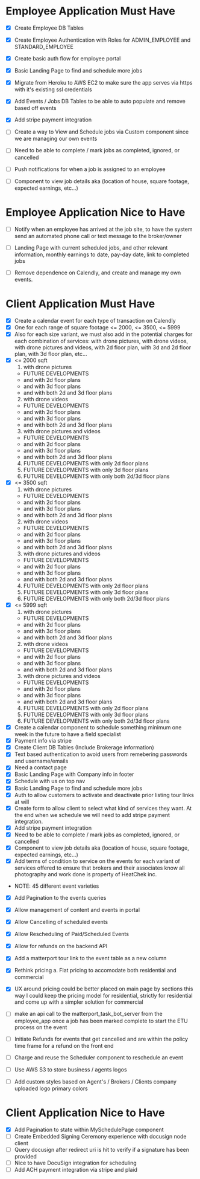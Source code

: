 
# Employee Application Must Have
- [X] Create Employee DB Tables
- [X] Create Employee Authentication with Roles for ADMIN_EMPLOYEE and STANDARD_EMPLOYEE
- [X] Create basic auth flow for employee portal
- [X] Basic Landing Page to find and schedule more jobs
- [X] Migrate from Heroku to AWS EC2 to make sure the app serves via https with it's existing ssl credentials
- [X] Add Events / Jobs DB Tables to be able to auto populate and remove based off events
- [X] Add stripe payment integration
- [ ] Create a way to View and Schedule jobs via Custom component since we are managing our own events
- [ ] Need to be able to complete / mark jobs as completed, ignored, or cancelled
- [ ] Push notifications for when a job is assigned to an employee
- [ ] Component to view job details aka (location of house, square footage, expected earnings, etc...)


# Employee Application Nice to Have
- [ ] Notify when an employee has arrived at the job site, to have the system send an automated phone call or text message to the broker/owner
- [ ] Landing Page with current scheduled jobs, and other relevant information, monthly earnings to date, pay-day date, link to completed jobs
- [ ] Remove dependence on Calendly, and create and manage my own events.


# Client Application Must Have
- [X] Create a calendar event for each type of transaction on Calendly
- [X] One for each range of square footage <= 2000, <= 3500, <= 5999
- [X] Also for each size variant, we must also add in the potential charges for each combination of services: with drone pictures, with drone videos, with drone pictures and videos, with 2d floor plan, with 3d and 2d floor plan, with 3d floor plan, etc...
- [X] <= 2000 sqft
  1. with drone pictures
    - FUTURE DEVELOPMENTS
    - and with 2d floor plans
    - and with 3d floor plans
    - and with both 2d and 3d floor plans
  2. with drone videos
    - FUTURE DEVELOPMENTS
    - and with 2d floor plans
    - and with 3d floor plans
    - and with both 2d and 3d floor plans
  3. with drone pictures and videos
    - FUTURE DEVELOPMENTS
    - and with 2d floor plans
    - and with 3d floor plans
    - and with both 2d and 3d floor plans
  4. FUTURE DEVELOPMENTS with only 2d floor plans
  5. FUTURE DEVELOPMENTS with only 3d floor plans
  6. FUTURE DEVELOPMENTS with only both 2d/3d floor plans
- [X] <= 3500 sqft
  1. with drone pictures
    - FUTURE DEVELOPMENTS
    - and with 2d floor plans
    - and with 3d floor plans
    - and with both 2d and 3d floor plans
  2. with drone videos
    - FUTURE DEVELOPMENTS
    - and with 2d floor plans
    - and with 3d floor plans
    - and with both 2d and 3d floor plans
  3. with drone pictures and videos
    - FUTURE DEVELOPMENTS
    - and with 2d floor plans
    - and with 3d floor plans
    - and with both 2d and 3d floor plans
  4. FUTURE DEVELOPMENTS with only 2d floor plans
  5. FUTURE DEVELOPMENTS with only 3d floor plans
  6. FUTURE DEVELOPMENTS with only both 2d/3d floor plans
- [X] <= 5999 sqft
  1. with drone pictures
    - FUTURE DEVELOPMENTS
    - and with 2d floor plans
    - and with 3d floor plans
    - and with both 2d and 3d floor plans
  2. with drone videos
    - FUTURE DEVELOPMENTS
    - and with 2d floor plans
    - and with 3d floor plans
    - and with both 2d and 3d floor plans
  3. with drone pictures and videos
    - FUTURE DEVELOPMENTS
    - and with 2d floor plans
    - and with 3d floor plans
    - and with both 2d and 3d floor plans
  4. FUTURE DEVELOPMENTS with only 2d floor plans
  5. FUTURE DEVELOPMENTS with only 3d floor plans
  6. FUTURE DEVELOPMENTS with only both 2d/3d floor plans
- [X] Create a calendar component to schedule something minimum one week in the future to have a field specialist
- [X] Payment info via stripe
- [X] Create Client DB Tables (Include Brokerage information)
- [X] Text based authentication to avoid users from remebering passwords and username/emails
- [X] Need a contact page
- [X] Basic Landing Page with Company info in footer
- [X] Schedule with us on top nav
- [X] Basic Landing Page to find and schedule more jobs
- [X] Auth to allow customers to activate and deactivate prior listing tour links at will
- [X] Create form to allow client to select what kind of services they want. At the end when we schedule we will need to add stripe payment integration.
- [X] Add stripe payment integration
- [X] Need to be able to complete / mark jobs as completed, ignored, or cancelled
- [X] Component to view job details aka (location of house, square footage, expected earnings, etc...)
- [X] Add terms of condition to service on the events for each variant of services offered to ensure that brokers and their associates know all photography and work done is property of HeatChek inc.
- NOTE: 45 different event varieties
- [X] Add Pagination to the events queries
- [X] Allow management of content and events in portal
- [X] Allow Cancelling of scheduled events
- [X] Allow Rescheduling of Paid/Scheduled Events
- [X] Allow for refunds on the backend API
- [X] Add a matterport tour link to the event table as a new column
- [X] Rethink pricing
  a. Flat pricing to accomodate both residential and commercial
- [X] UX around pricing could be better placed on main page by sections this way I could keep the pricing model for residential, strictly for residential and come up with a simpler solution for commercial
- [ ] make an api call to the matterport_task_bot_server from the employee_app once a job has been marked complete to start the ETU process on the event
- [ ] Initiate Refunds for events that get cancelled and are within the policy time frame for a refund on the front end
- [ ] Charge and reuse the Scheduler component to reschedule an event
- [ ] Use AWS S3 to store business / agents logos
- [ ] Add custom styles based on Agent's / Brokers / Clients company uploaded logo primary colors


# Client Application Nice to Have
 - [X] Add Pagination to state within MySchedulePage component
- [ ] Create Embedded Signing Ceremony experience with docusign node client
- [ ] Query docusign after redirect uri is hit to verify if a signature has been provided
 - [ ] Nice to have DocuSign integration for scheduling
 - [ ] Add ACH payment integration via stripe and plaid
